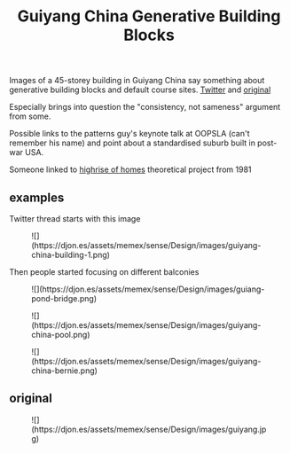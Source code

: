 ﻿---
backlinks:
- title: Design
  url: /memex/sense/Design/design.html
tags: consistency, design
title: Guiyang China Generative Building Blocks
type: note
---
Images of a 45-storey building in Guiyang China say something about generative building blocks and default course sites. [Twitter](https://twitter.com/UrbanFoxxxx/status/1397535888339607555) and [original](https://jordhammond.com/products/print-china)

Especially brings into question the "consistency, not sameness" argument from some.

Possible links to the patterns guy's keynote talk at OOPSLA (can't remember his name) and point about a standardised suburb built in post-war USA.

Someone linked to [highrise of homes](https://www.siteenvirodesign.com/content/high-rise-homes) theoretical project from 1981

## examples

Twitter thread starts with this image

<figure markdown>
![](https://djon.es/assets/memex/sense/Design/images/guiyang-china-building-1.png)
</figure>

Then people started focusing on different balconies

<figure markdown>
![](https://djon.es/assets/memex/sense/Design/images/guiang-pond-bridge.png)
</figure>

<figure markdown>
![](https://djon.es/assets/memex/sense/Design/images/guiyang-china-pool.png)
</figure>

<figure markdown>
![](https://djon.es/assets/memex/sense/Design/images/guiyang-china-bernie.png)
</figure>

## original

<figure markdown>
![](https://djon.es/assets/memex/sense/Design/images/guiyang.jpg)
</figure>